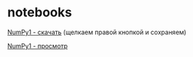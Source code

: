 # notebooks

[NumPy1 - скачать](https://raw.githubusercontent.com/senya/notebooks/master/numpy1.ipynb) (щелкаем правой кнопкой и сохраняем)

[NumPy1 - просмотр](https://github.com/senya/notebooks/blob/master/numpy1.ipynb)
